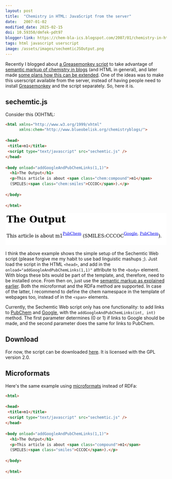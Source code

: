 ```yaml
---
layout: post
title:  "Chemistry in HTML: JavaScript from the server"
date:   2007-01-02
modified_date: 2025-02-15
doi: 10.59350/dmfek-pdt97
blogger-link: https://chem-bla-ics.blogspot.com/2007/01/chemistry-in-html-javascript-from.html
tags: html javascript userscript
image: /assets/images/sechemticJSOutput.png
---
```


Recently I blogged about [a Greasemonkey script](http://chem-bla-ics.blogspot.com/2006/12/smiles-cas-and-inchi-in-blogs.html)
to take advantage of [semantic markup of chemistry in blogs](http://chem-bla-ics.blogspot.com/2006/12/including-smiles-cml-and-inchi-in.html)
(and HTML in general), and later made [some plans how this can be
extended](http://chem-bla-ics.blogspot.com/2006/12/chemistry-in-html-greasemonkey-again.html).
One of the ideas was to make this userscript available from the server, instead
of having people need to install [Greasemonkey](http://greasemonkey.mozdev.org/)
and the script separately. So, here it is.

## sechemtic.js

Consider this (X)HTML:

```html
<html xmlns="http://www.w3.org/1999/xhtml"
      xmlns:chem="http://www.blueobelisk.org/chemistryblogs/">

<head>
 <title>m1</title>
 <script type="text/javascript" src="sechemtic.js" />
</head>

<body onload="addGoogleAndPubChemLinks(1,1)">
  <h1>The Output</h1>
  <p>This article is about <span class="chem:compound">m1</span> 
  (SMILES:<span class="chem:smiles">CCCOC</span>).</p>

</body>

</html>
```

![](/assets/images/sechemticJSOutput.png)

I think the above example shows the simple setup of the Sechemtic Web script (please
forgive me my habit to use bad linguistic mashups ;). Just load the script in the
HTML `<head>`, and add in the `onload="addGoogleAndPubChemLinks(1,1)"` attribute to
the `<body>` element. With blogs these bits would be part of the template, and,
therefore, need to be installed once. From then on, just use the [semantic markup as
explained earlier](http://chem-bla-ics.blogspot.com/2006/12/including-smiles-cml-and-inchi-in.html).
Both the microformat and the RDFa method are supported. In
case of the latter, I recommend to define the chem namespace in the template of
webpages too, instead of in the `<span>` elements.

Currently, the Sechemtic Web script only has one functionality: to add links to
[PubChem](http://pubchem.ncbi.nlm.nih.gov/) and [Google](http://www.google.com/),
with the `addGoogleAndPubChemLinks(int, int)` method. The
first parameter determines (0 or 1) if links to Google should be made, and the
second parameter does the same for links to PubChem.

## Download

For now, the script can be downloaded [here](http://wiki.cubic.uni-koeln.de/cb/sechemtic.js).
It is licensed with the GPL version 2.0.

## Microformats

Here's the same example using [microformats](http://microformats.org/)
instead of RDFa:

```html
<html>

<head>
 <title>m1</title>
 <script type="text/javascript" src="sechemtic.js" />
</head>

<body onload="addGoogleAndPubChemLinks(1,1)">
  <h1>The Output</h1>
  <p>This article is about <span class="compound">m1</span> 
  (SMILES:<span class="smiles">CCCOC</span>).</p>

</body>

</html>
```
